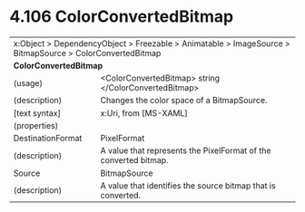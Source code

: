 <html dir="LTR" xmlns:mshelp="http://msdn.microsoft.com/mshelp" xmlns:ddue="http://ddue.schemas.microsoft.com/authoring/2003/5" xmlns:xlink="http://www.w3.org/1999/xlink" xmlns:tool="http://www.microsoft.com/tooltip">

<body>
 <input type="hidden" id="userDataCache" class="userDataStyle">
 <input type="hidden" id="hiddenScrollOffset">
 <img id="dropDownImage" style="display:none; height:0; width:0;" src="../local/drpdown.gif">
 <img id="dropDownHoverImage" style="display:none; height:0; width:0;" src="../local/drpdown_orange.gif">
 <img id="collapseImage" style="display:none; height:0; width:0;" src="../local/collapse.gif">
 <img id="expandImage" style="display:none; height:0; width:0;" src="../local/exp.gif">
 <img id="collapseAllImage" style="display:none; height:0; width:0;" src="../local/collall.gif">
 <img id="expandAllImage" style="display:none; height:0; width:0;" src="../local/expall.gif">
 <img id="copyImage" style="display:none; height:0; width:0;" src="../local/copycode.gif">
 <img id="copyHoverImage" style="display:none; height:0; width:0;" src="../local/copycodeHighlight.gif">
 <div id="header"><h1 class="heading">4.106 ColorConvertedBitmap</h1></div>

 <div id="mainSection">
 <div id="mainBody">
 <div id="allHistory" class="saveHistory" onsave="saveAll()" onload="loadAll()"></div>
 <p xmlns:wsd="http://wsdev.schemas.microsoft.com/authoring/2008/2" xmlns:msxsl="urn:schemas-microsoft-com:xslt" xmlns:script="urn:script" xmlns:build="urn:build">
 </p>
 <div id="sectionSection0" class="section" name="collapseableSection">
 <content xmlns="http://ddue.schemas.microsoft.com/authoring/2003/5" xmlns:wsd="http://wsdev.schemas.microsoft.com/authoring/2008/2" xmlns:msxsl="urn:schemas-microsoft-com:xslt" xmlns:script="urn:script" xmlns:build="urn:build">
 </content>
 </div>
 <div id="sectionSection1" class="section" name="collapseableSection">
 <content xmlns="http://ddue.schemas.microsoft.com/authoring/2003/5" xmlns:wsd="http://wsdev.schemas.microsoft.com/authoring/2008/2" xmlns:msxsl="urn:schemas-microsoft-com:xslt" xmlns:script="urn:script" xmlns:build="urn:build">
 <table class="ProtocolAuthoredTable" xmlns="">
 <tr><td colspan="2">
<mshelp:link keywords="c0d383e4-fcdb-4546-a06b-81c262fe2a5e" tabindex="0">x:Object</mshelp:link> &gt; <mshelp:link keywords="44a6e58f-41e0-4602-b1d2-75a9b44a5acb" tabindex="0">DependencyObject</mshelp:link> &gt; <mshelp:link keywords="14abf0ee-8f63-4ed1-80bd-0b71e55f11cb" tabindex="0">Freezable</mshelp:link> &gt; <mshelp:link keywords="4853919b-6874-4e1c-9343-c5cac9c192f9" tabindex="0">Animatable</mshelp:link> &gt; <mshelp:link keywords="e510030a-2477-4ea1-8b71-fc9ac7e244a5" tabindex="0">ImageSource</mshelp:link> &gt; <mshelp:link keywords="fbc96317-f270-488b-908f-dfe0dc46dc3d" tabindex="0">BitmapSource</mshelp:link> &gt; <mshelp:link keywords="b7f0d5ff-3229-4363-bac9-a3c75dc54f5a" tabindex="0">ColorConvertedBitmap</mshelp:link> </td>
 </tr>
 <tr><td colspan="2">
 <b>ColorConvertedBitmap</b> </td>
 </tr>
 <tr><td><div class="indent0">(usage)</div></td>
 <td>&lt;ColorConvertedBitmap&gt; string &lt;/ColorConvertedBitmap&gt;</td>
 </tr>
 <tr><td><div class="indent0">(description)</div></td>
 <td>Changes the color space of a BitmapSource.</td>
 </tr>
 <tr><td><div class="indent0">[text syntax]</div></td>
 <td>x:Uri, from <mshelp:link keywords="d7bb95a9-a50e-4590-8824-d064ae3b1717" tabindex="0">[MS-XAML]</mshelp:link></td>
 </tr>
 <tr><td><div class="indent0">(properties)</div></td>
 <td></td>
 </tr>
 <tr><td><div class="indent2">DestinationFormat</div></td>
 <td><mshelp:link keywords="9b0ab47c-02be-45ba-a806-856deb2f4b8c" tabindex="0">PixelFormat</mshelp:link></td>
 </tr>
 <tr><td><div class="indent4">(description)</div></td>
 <td>A value that represents the PixelFormat of the converted bitmap.</td>
 </tr>
 <tr><td><div class="indent2">Source</div></td>
 <td><mshelp:link keywords="fbc96317-f270-488b-908f-dfe0dc46dc3d" tabindex="0">BitmapSource</mshelp:link></td>
 </tr>
 <tr><td><div class="indent4">(description)</div></td>
 <td>A value that identifies the source bitmap that is converted.</td>
 </tr>
</table>
 </content>
 </div>
 <!--[if gte IE 5]>
 <tool:tip element="languageFilterToolTip" avoidmouse="false"/>
 <![endif]-->
 </div>
 <a name="feedback"></a><span></span>
 </div>
</body></html>
